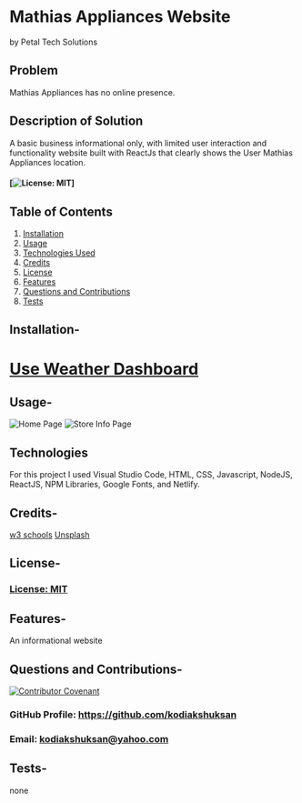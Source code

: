 # Mathias Appliances Website
by Petal Tech Solutions

## Problem

Mathias Appliances has no online presence.

## Description of Solution

A basic business informational only, with limited user interaction and functionality website built with ReactJs that clearly 
shows the User Mathias Appliances location.

#### [![License: MIT](https://img.shields.io/badge/License-MIT-yellow.svg)]

## Table of Contents

1. [Installation](#installation)
2. [Usage](#usage)
3. [Technologies Used](#technologies_used)
4. [Credits](#credits)
5. [License](#license)
6. [Features](#features)
7. [Questions and Contributions](#questions_and_contributions)
8. [Tests](#tests)

## Installation-

# [Use Weather Dashboard](https://kodiakshuksan.github.io/Weather-Dashboard/)

## Usage-

![Home Page](home.png)
![Store Info Page](results.png)

## Technologies

For this project I used Visual Studio Code, HTML, CSS, Javascript, NodeJS, ReactJS, NPM Libraries, Google Fonts, and Netlify.


## Credits-

[w3 schools](https://w3schools.com)
[Unsplash](https://unsplash.com)

## License-

### [License: MIT](https://opensource.org/licenses/MIT)

## Features-

An informational website

## Questions and Contributions-

[![Contributor Covenant](https://img.shields.io/badge/Contributor%20Covenant-2.0-4baaaa.svg)](code_of_conduct.md)

### GitHub Profile: https://github.com/kodiakshuksan

### Email: kodiakshuksan@yahoo.com

## Tests-

none

